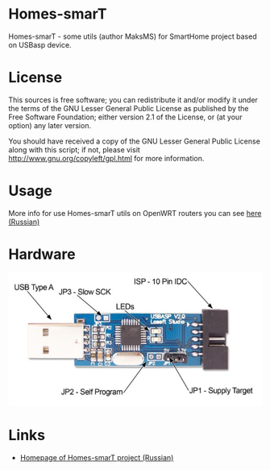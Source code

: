 Homes-smarT
===========

Homes-smarT - some utils (author MaksMS) for SmartHome project based on USBasp device.


License
=======

This sources is free software; you can redistribute it and/or modify it under the terms of
the GNU Lesser General Public License as published by the Free Software Foundation;
either version 2.1 of the License, or (at your option) any later version.

You should have received a copy of the GNU Lesser General Public License along with this
script; if not, please visit http://www.gnu.org/copyleft/gpl.html for more information.


Usage
=====

More info for use Homes-smarT utils on OpenWRT routers you can see [here (Russian)](http://zftlab.org/pages/2016100500.html)


Hardware
========

![Image of USBasp](./hardware/usbasp_board.jpg)


Links
=====

* [Homepage of Homes-smarT project (Russian)](http://homes-smart.ru)


